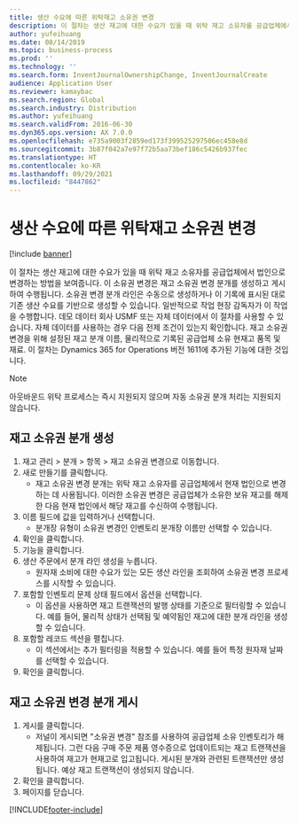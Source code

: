 ```yaml
---
title: 생산 수요에 따른 위탁재고 소유권 변경
description: 이 절차는 생산 재고에 대한 수요가 있을 때 위탁 재고 소유자를 공급업체에서 법인으로 변경하는 방법을 보여줍니다.
author: yufeihuang
ms.date: 08/14/2019
ms.topic: business-process
ms.prod: ''
ms.technology: ''
ms.search.form: InventJournalOwnershipChange, InventJournalCreate
audience: Application User
ms.reviewer: kamaybac
ms.search.region: Global
ms.search.industry: Distribution
ms.author: yufeihuang
ms.search.validFrom: 2016-06-30
ms.dyn365.ops.version: AX 7.0.0
ms.openlocfilehash: e735a9003f2859ed173f399525297506ec458e8d
ms.sourcegitcommit: 3b87f042a7e97f72b5aa73bef186c5426b937fec
ms.translationtype: HT
ms.contentlocale: ko-KR
ms.lasthandoff: 09/29/2021
ms.locfileid: "8447862"
---
```

# <a name="change-the-ownership-of-consignment-inventory-based-on-production-demand"></a>생산 수요에 따른 위탁재고 소유권 변경

[!include [banner](../../includes/banner.md)]

이 절차는 생산 재고에 대한 수요가 있을 때 위탁 재고 소유자를 공급업체에서 법인으로 변경하는 방법을 보여줍니다. 이 소유권 변경은 재고 소유권 변경 분개를 생성하고 게시하여 수행됩니다. 소유권 변경 분개 라인은 수동으로 생성하거나 이 기록에 표시된 대로 기존 생산 수요를 기반으로 생성할 수 있습니다. 일반적으로 작업 현장 감독자가 이 작업을 수행합니다. 데모 데이터 회사 USMF 또는 자체 데이터에서 이 절차를 사용할 수 있습니다. 자체 데이터를 사용하는 경우 다음 전제 조건이 있는지 확인합니다. 재고 소유권 변경을 위해 설정된 재고 분개 이름, 물리적으로 기록된 공급업체 소유 현재고 품목 및 재료. 이 절차는 Dynamics 365 for Operations 버전 1611에 추가된 기능에 대한 것입니다.

> [!NOTE]
> 아웃바운드 위탁 프로세스는 즉시 지원되지 않으며 자동 소유권 분개 처리는 지원되지 않습니다.

## <a name="create-an-inventory-ownership-journal"></a>재고 소유권 분개 생성
1. 재고 관리 > 분개 > 항목 > 재고 소유권 변경으로 이동합니다.
2. 새로 만들기를 클릭합니다.
    * 재고 소유권 변경 분개는 위탁 재고 소유자를 공급업체에서 현재 법인으로 변경하는 데 사용됩니다. 이러한 소유권 변경은 공급업체가 소유한 보유 재고를 해제한 다음 현재 법인에서 해당 재고를 수신하여 수행됩니다.  
3. 이름 필드에 값을 입력하거나 선택합니다.
    * 분개장 유형이 소유권 변경인 인벤토리 분개장 이름만 선택할 수 있습니다.  
4. 확인을 클릭합니다.
5. 기능을 클릭합니다.
6. 생산 주문에서 분개 라인 생성을 누릅니다.
    * 원자재 소비에 대한 수요가 있는 모든 생산 라인을 조회하여 소유권 변경 프로세스를 시작할 수 있습니다.  
7. 포함할 인벤토리 문제 상태 필드에서 옵션을 선택합니다.
    * 이 옵션을 사용하면 재고 트랜잭션의 발행 상태를 기준으로 필터링할 수 있습니다. 예를 들어, 물리적 상태가 선택됨 및 예약됨인 재고에 대한 분개 라인을 생성할 수 있습니다.  
8. 포함할 레코드 섹션을 펼칩니다.
    * 이 섹션에서는 추가 필터링을 적용할 수 있습니다. 예를 들어 특정 원자재 날짜를 선택할 수 있습니다.  
9. 확인을 클릭합니다.

## <a name="post-the-inventory-ownership-change-journal"></a>재고 소유권 변경 분개 게시
1. 게시를 클릭합니다.
    * 저널이 게시되면 "소유권 변경" 참조를 사용하여 공급업체 소유 인벤토리가 해제됩니다. 그런 다음 구매 주문 제품 영수증으로 업데이트되는 재고 트랜잭션을 사용하여 재고가 현재고로 입고됩니다. 게시된 분개와 관련된 트랜잭션만 생성됩니다. 예상 재고 트랜잭션이 생성되지 않습니다.  
2. 확인을 클릭합니다.
3. 페이지를 닫습니다.



[!INCLUDE[footer-include](../../../includes/footer-banner.md)]